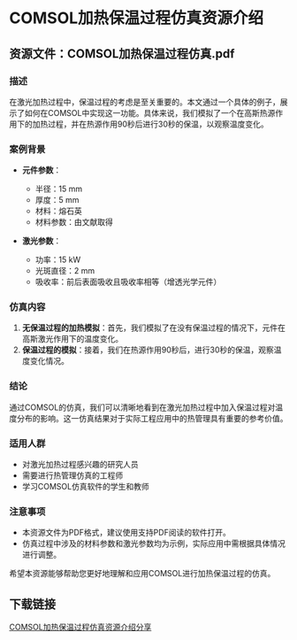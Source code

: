 # COMSOL加热保温过程仿真资源介绍

## 资源文件：COMSOL加热保温过程仿真.pdf

### 描述

在激光加热过程中，保温过程的考虑是至关重要的。本文通过一个具体的例子，展示了如何在COMSOL中实现这一功能。具体来说，我们模拟了一个在高斯热源作用下的加热过程，并在热源作用90秒后进行30秒的保温，以观察温度变化。

### 案例背景

- **元件参数**：
  - 半径：15 mm
  - 厚度：5 mm
  - 材料：熔石英
  - 材料参数：由文献取得

- **激光参数**：
  - 功率：15 kW
  - 光斑直径：2 mm
  - 吸收率：前后表面吸收且吸收率相等（增透光学元件）

### 仿真内容

1. **无保温过程的加热模拟**：首先，我们模拟了在没有保温过程的情况下，元件在高斯激光作用下的温度变化。
2. **保温过程的模拟**：接着，我们在热源作用90秒后，进行30秒的保温，观察温度变化情况。

### 结论

通过COMSOL的仿真，我们可以清晰地看到在激光加热过程中加入保温过程对温度分布的影响。这一仿真结果对于实际工程应用中的热管理具有重要的参考价值。

### 适用人群

- 对激光加热过程感兴趣的研究人员
- 需要进行热管理仿真的工程师
- 学习COMSOL仿真软件的学生和教师

### 注意事项

- 本资源文件为PDF格式，建议使用支持PDF阅读的软件打开。
- 仿真过程中涉及的材料参数和激光参数均为示例，实际应用中需根据具体情况进行调整。

希望本资源能够帮助您更好地理解和应用COMSOL进行加热保温过程的仿真。

## 下载链接

[COMSOL加热保温过程仿真资源介绍分享](https://pan.quark.cn/s/4a222045d856)